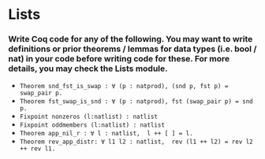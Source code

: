 # Lists

### Write Coq code for any of the following. You may want to write definitions or prior theorems / lemmas for data types (i.e. bool / nat) in your code before writing code for these. For more details, you may check the Lists module.

- `Theorem snd_fst_is_swap : ∀ (p : natprod), (snd p, fst p) = swap_pair p.`
- `Theorem fst_swap_is_snd : ∀ (p : natprod), fst (swap_pair p) = snd p.`
- `Fixpoint nonzeros (l:natlist) : natlist`
- `Fixpoint oddmembers (l:natlist) : natlist`
- `Theorem app_nil_r : ∀ l : natlist,  l ++ [ ] = l.`
- `Theorem rev_app_distr: ∀ l1 l2 : natlist,  rev (l1 ++ l2) = rev l2 ++ rev l1.`